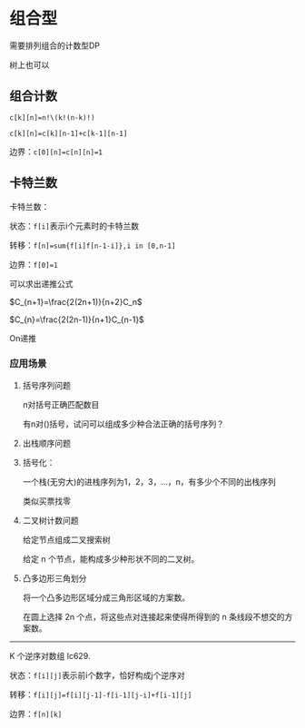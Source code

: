# 组合型

需要排列组合的计数型DP

树上也可以

## 组合计数

`c[k][n]=n!\(k!(n-k)!)`

`c[k][n]=c[k][n-1]+c[k-1][n-1]`

边界：`c[0][n]=c[n][n]=1`

## 卡特兰数

卡特兰数：

状态：`f[i]`表示i个元素时的卡特兰数

转移：`f[n]=sum{f[i]f[n-1-i]},i in [0,n-1]`

边界：`f[0]=1`

可以求出递推公式

$C_{n+1}=\frac{2(2n+1)}{n+2}C_n$

$C_{n}=\frac{2(2n-1)}{n+1}C_{n-1}$

On递推

### 应用场景

1. 括号序列问题

   n对括号正确匹配数目

   有n对()括号，试问可以组成多少种合法正确的括号序列？

2. 出栈顺序问题

3. 括号化：

   一个栈(无穷大)的进栈序列为1，2，3，…，n，有多少个不同的出栈序列

   类似买票找零

4. 二叉树计数问题

   给定节点组成二叉搜索树

   给定 n 个节点，能构成多少种形状不同的二叉树。

5. 凸多边形三角划分

   将一个凸多边形区域分成三角形区域的方案数。

   在圆上选择 2n 个点，将这些点对连接起来使得所得到的 n 条线段不想交的方案数。

---

K 个逆序对数组 lc629. 

状态：`f[i][j]`表示前i个数字，恰好构成j个逆序对

转移：`f[i][j]=f[i][j-1]-f[i-1][j-i]+f[i-1][j]`

边界：`f[n][k]`


